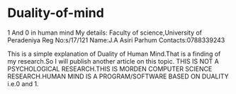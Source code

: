 # Duality-of-mind
1 And 0 in human mind
My details: Faculty of science,University of Peradeniya
Reg  No:s/17/121
Name:J.A Asiri Parhum
Contacts:0788339243

This is a simple explanation of Duality of Human Mind.That is a finding  of my research.So I will publish another article on this topic.
THIS IS NOT A PSYCHOLOGICAL RESEARCH.THIS IS MORDEN COMPUTER SCIENCE RESEARCH.HUMAN MIND IS A PROGRAM/SOFTWARE BASED ON DUALITY i.e.0 and 1.
